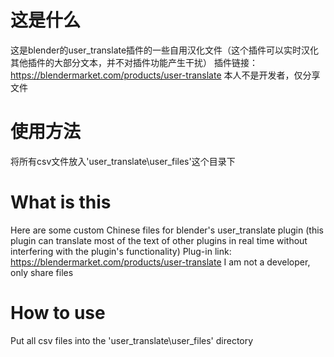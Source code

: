 # 这是什么
这是blender的user_translate插件的一些自用汉化文件（这个插件可以实时汉化其他插件的大部分文本，并不对插件功能产生干扰）
插件链接：https://blendermarket.com/products/user-translate
本人不是开发者，仅分享文件
# 使用方法
将所有csv文件放入'user_translate\user_files'这个目录下
# What is this
Here are some custom Chinese files for blender's user_translate plugin (this plugin can translate most of the text of other plugins in real time without interfering with the plugin's functionality)
Plug-in link: https://blendermarket.com/products/user-translate
I am not a developer, only share files
# How to use
Put all csv files into the 'user_translate\user_files' directory

